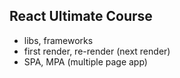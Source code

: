 ## React Ultimate Course


- libs, frameworks
- first render, re-render (next render)
- SPA, MPA (multiple page app)
